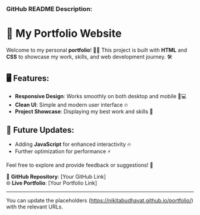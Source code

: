 ### **GitHub README Description:**

# 🌟 My Portfolio Website

Welcome to my personal **portfolio**! 🎨✨ This project is built with **HTML** and **CSS** to showcase my work, skills, and web development journey. 🛠️

## 🖥️ Features:
- **Responsive Design**: Works smoothly on both desktop and mobile 📱💻
- **Clean UI**: Simple and modern user interface 🔥
- **Project Showcase**: Displaying my best work and skills 🎯

## 🚀 Future Updates:
- Adding **JavaScript** for enhanced interactivity 🔥
- Further optimization for performance ⚡

Feel free to explore and provide feedback or suggestions! 🙌

🔗 **GitHub Repository**: [Your GitHub Link]  
🌐 **Live Portfolio**: [Your Portfolio Link]

---

You can update the placeholders (https://nikitabudhavat.github.io/portfolio/) with the relevant URLs.
